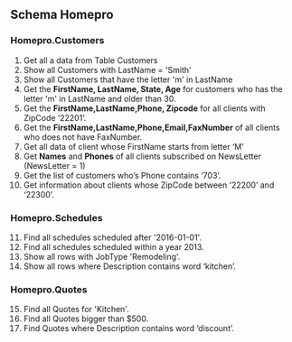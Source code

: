 ## Schema Homepro

### Homepro.Customers
1.	Get all a data from Table Customers
2.	Show all Customers with LastName = 'Smith'
3.	Show all Customers that have the letter 'm' in LastName
4.	Get the <b>FirstName, LastName, State, Age</b> for customers who has the letter 'm' in LastName and older than 30.
5.	Get the <b>FirstName,LastName,Phone, Zipcode</b>  for all clients with ZipCode ‘22201’.
6.	Get the <b>FirstName,LastName,Phone,Email,FaxNumber</b> of all clients who does not have FaxNumber.
7.	Get all data of client whose FirstName starts from letter ‘M’
8.	Get <b>Names</b> and <b>Phones</b> of all clients subscribed on NewsLetter (NewsLetter = 1)
9.	Get the list of customers who’s Phone contains ‘703’.
10.	Get information about clients whose ZipCode between ‘22200’ and ‘22300’.

### Homepro.Schedules
11.	Find all schedules scheduled after '2016-01-01'.
12.	Find all schedules scheduled within a year 2013.
13.	Show all rows with JobType 'Remodeling'.
14.	Show all rows where Description contains word ‘kitchen’.

### Homepro.Quotes
15.	Find all Quotes for 'Kitchen'.
16.	Find all Quotes bigger than $500.
17.	Find Quotes where Description contains word ‘discount’.
